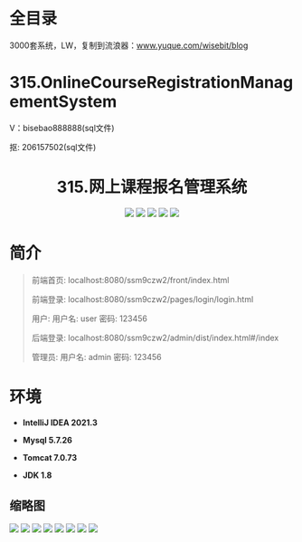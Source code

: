 # 全目录

3000套系统，LW，复制到流浪器：www.yuque.com/wisebit/blog


# 315.OnlineCourseRegistrationManagementSystem

<p>V：bisebao888888(sql文件)</p>
<p>抠: 206157502(sql文件)</p>

<p><h1 align="center">315.网上课程报名管理系统</h1></p>


<p align="center">
	<img src="https://img.shields.io/badge/jdk-1.8-orange.svg"/>
    <img src="https://img.shields.io/badge/spring-5.x-lightgrey.svg"/>
    <img src="https://img.shields.io/badge/springmvc-3.x-blue.svg"/>
    <img src="https://img.shields.io/badge/mybatis-5.x-yellow.svg"/>
    <img src="https://img.shields.io/badge/vue-2.x-green.svg"/>
</p>

# 简介
>
> 
>
> 前端首页: localhost:8080/ssm9czw2/front/index.html
>
> 前端登录: localhost:8080/ssm9czw2/pages/login/login.html
>
> 用户: 用户名: user 密码: 123456
>
> 后端登录: localhost:8080/ssm9czw2/admin/dist/index.html#/index
>
> 管理员: 用户名: admin 密码: 123456



# 环境

- <b>IntelliJ IDEA 2021.3</b>

- <b>Mysql 5.7.26</b>

- <b>Tomcat 7.0.73</b>

- <b>JDK 1.8</b>

## 缩略图

![](https://bitwise.oss-cn-heyuan.aliyuncs.com/2024/9/10/2096084e-b210-4c76-9b51-7c226f9d8e93.png)
![](https://bitwise.oss-cn-heyuan.aliyuncs.com/2024/9/10/b49a48e7-1248-411d-a5d1-deec70deb796.png)
![](https://bitwise.oss-cn-heyuan.aliyuncs.com/2024/9/10/9fc54a8d-abad-4e6c-8cba-e84ab2dff4db.png)
![](https://bitwise.oss-cn-heyuan.aliyuncs.com/2024/9/10/71ece92f-d8f2-452a-bc42-f83f20b68a52.png)
![](https://bitwise.oss-cn-heyuan.aliyuncs.com/2024/9/10/87231e6a-e11a-4ea2-87f4-94f3d1df0ed2.png)
![](https://bitwise.oss-cn-heyuan.aliyuncs.com/2024/9/10/50f65475-af12-4624-8c55-ca1a1a0b4695.png)
![](https://bitwise.oss-cn-heyuan.aliyuncs.com/2024/9/10/d941cf91-5222-4747-b43c-0d8d6ca6d7f1.png)
![](https://bitwise.oss-cn-heyuan.aliyuncs.com/2024/9/10/f6868409-a412-4e7a-86c3-9039c6efe10c.png)




